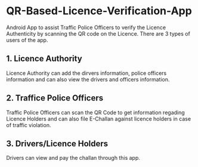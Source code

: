 # QR-Based-Licence-Verification-App
Android App to assist Traffic Police Officers to verify the Licence Authenticity by scanning the QR code on the Licence. There are 3 types of users of the app. 
<h2>1. Licence Authority</h2>
Licence Authority can add the dirvers information, police officers information and can also view the drivers and officers information.

<h2>2. Traffice Police Officers</h2>
Traffic Police Officers can scan the QR Code to get information regading Licence Holders and can also file E-Challan against licence holders in case of traffic violation.

<h2>3. Drivers/Licence Holders</h2>
Drivers can view and pay the challan through this app.
